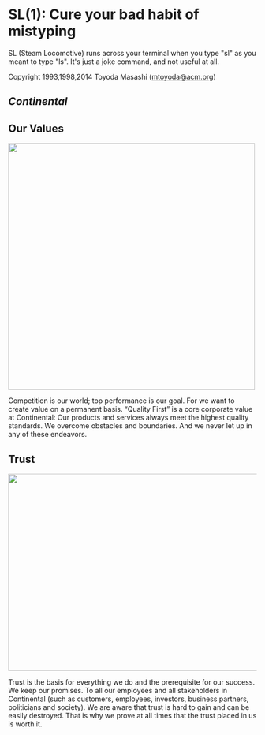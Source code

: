 SL(1): Cure your bad habit of mistyping
=======================================

SL (Steam Locomotive) runs across your terminal when you type "sl" as
you meant to type "ls". It's just a joke command, and not useful at
all.

Copyright 1993,1998,2014 Toyoda Masashi (mtoyoda@acm.org)

## _Continental_

## Our Values

<img src="https://media.giphy.com/media/h5XIsfpZYWbUBtvg4i/giphy.gif" width="500" height="500">

Competition is our world; top performance is our goal. For we want to create value on a permanent basis. “Quality First” is a core corporate value at Continental: Our products and services always meet the highest quality standards. We overcome obstacles and boundaries. And we never let up in any of these endeavors.

## Trust

<img src="https://www.incimages.com/uploaded_files/image/1920x1080/getty_475294806_2000133318188430258_173581.jpg" width="600" height="400">

Trust is the basis for everything we do and the prerequisite for our success. We keep our promises. To all our employees and all stakeholders in Continental (such as customers, employees, investors, business partners, politicians and society). We are aware that trust is hard to gain and can be easily destroyed. That is why we prove at all times that the trust placed in us is worth it.